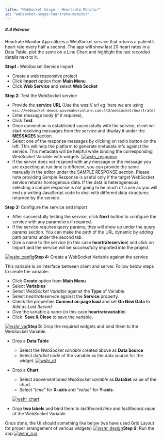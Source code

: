 ```yaml
---
title: "WebSocket Usage - Heartrate Monitor"
id: "websocket-usage-heartrate-monitor"
---
```


##### 8.4 Release

Heartrate Monitor App utilizes a WebSocket service that returns a patient’s heart rate every half a second. The app will show last 20 heart rates in a Data Table, plot the same on a Line Chart and highlight the last recorded details next to it.

**Step1 :** WebSocket Service Import 

- Create a web responsive project
- Click **Import** option from **Main Menu**
- Click **Web Service** and select **Web Socket**

**Step 2:** Test the WebSocket service

- Provide the **service URL** (Use the wss:// url eg. here we are using `wss://websocket-demos.wavemakeronline.com:443/websocket/heartrate`)
- Enter message body (if it requires),
- Click **Test**.
- Once connection is established successfully with the service, client will start receiving messages from the service and display it under the **MESSAGES** section. 
- Select one of the response messages by clicking on radio button on the left. This will help the platform to generate metadata info against the service. This metadata will be helpful while binding the corresponding WebSocket Variable with widgets. [![wshr_response](/learn/assets/wshr_response.png)](/learn/assets/wshr_response.png)
- If the server does not respond with any message or the message you are expecting at run time is different, you can provide the same manually in the editor under the SAMPLE RESPONSE section. Please note providing Sample Response is useful only if the target WebSocket service returns homogenous data. If the data is heterogeneous, selecting a sample response is not going to be much of a use as you will end up writing JavaScript code to deal with different data structures returned by the service.

**Step 3:** Configure the service and import

- After successfully testing the service, click **Next** button to configure the service with any parameters if required.
- If the service requires query params, they will show up under the query params section. You can make the path of the URL dynamic by adding path params under the second tab.
- Give a name to the service (in this case **heartrateservice**) and click on Import and the service will be successfully imported into the project.

[![wshr_config](/learn/assets/wshr_config.png)](/learn/assets/wshr_config.png)**Step 4:** Create a WebSocket Variable against the service

This variable is an interface between client and server. Follow below steps to create the variable:

- Click **Create** option from **Main Menu**
- Select **Variables**
- Select _WebSocket Variable_ against the **Type** of Variable.
- Select _heartrateservice_ against the **Service** property.
- Check the properties **Connect on page load** and set **On New Data** to _Add as Last Record_
- Give the variable a name (in this case **heartratevariable**)
- Click  **Save & Close** to save the variable.

[![wshr_var](/learn/assets/wshr_var.png)](/learn/assets/wshr_var.png)**Step 5:** Drop the required widgets and bind them to the WebSocket Variable.

- Drop a **Data Table**
    - Select the _WebSocket variable_ created above as **Data Source**
    - Select _dataSet node_ of the variable as the data source for the widget. [![wshr_dt](/learn/assets/wshr_dt.png)](/learn/assets/wshr_dt.png)
- Drop a **Chart**
    
    - Select abovementioned _WebSocket variable_ as **DataSet** value of the chart.
    - Select “_time_” for **X-axis** and “_value_” for **Y-axis**.
    
    [![wshr_chart](/learn/assets/wshr_chart.png)](/learn/assets/wshr_chart.png)
- Drop **two labels** and bind them to _lastRecord.time_ and _lastRecord.value_ of the WebSocket Variable.

Once done, the UI should something like below (we have used Grid Layout for proper arrangement of various widgets) [![wshr_design](/learn/assets/wshr_design.png)](/learn/assets/wshr_design.png)**Step 6:** Run the app [![wshr_run](/learn/assets/wshr_run.png)](/learn/assets/wshr_run.png)
